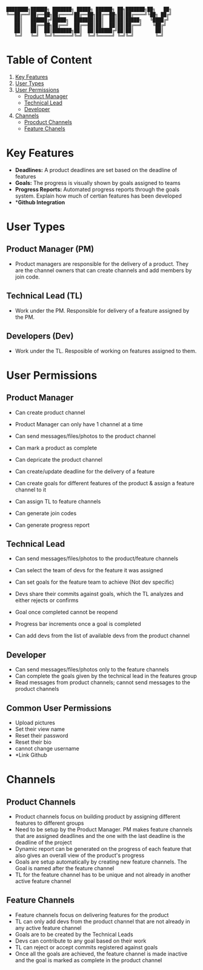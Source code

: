 ```
████████╗██████╗ ███████╗ █████╗ ██████╗ ██╗███████╗██╗   ██╗
╚══██╔══╝██╔══██╗██╔════╝██╔══██╗██╔══██╗██║██╔════╝╚██╗ ██╔╝
   ██║   ██████╔╝█████╗  ███████║██║  ██║██║█████╗   ╚████╔╝
   ██║   ██╔══██╗██╔══╝  ██╔══██║██║  ██║██║██╔══╝    ╚██╔╝
   ██║   ██║  ██║███████╗██║  ██║██████╔╝██║██║        ██║
   ╚═╝   ╚═╝  ╚═╝╚══════╝╚═╝  ╚═╝╚═════╝ ╚═╝╚═╝        ╚═╝
```
# Table of Content

 1. [Key Features](#key-features)
 2. [User Types](#user-types)
 3. [User Permissions](#user-permissions)
    - [Product Manager](#product-manager)
    - [Technical Lead](#technical-lead)
    - [Developer](#developer)
 4. [Channels](#channels)
    - [Procduct Channels](#product-channels)
    - [Feature Chanels](#feature-channels)

# Key Features
 - **Deadlines:**         A product deadlines are set based on the deadline of features
 - **Goals:**             The progress is visually shown by goals assigned to teams
 - **Progress Reports:**  Automated progress reports through the goals system. Explain how much of certian features has been developed
 - ***Github Integration**

# User Types

 ## Product Manager (PM)
 - Product managers are responsible for the delivery of a product. They are the channel owners that can create channels and add members by join code.

 ## Technical Lead  (TL)
 - Work under the PM. Responsible for delivery of a feature assigned by the PM.

 ## Developers      (Dev)
 - Work under the TL. Resposible of working on features assigned to them.

# User Permissions

 ## Product Manager

 - Can create product channel
 - Product Manager can only have 1 channel at a time
 - Can send messages/files/photos to the product channel
 - Can mark a product as complete
 - Can depricate the product channel

 - Can create/update deadline for the delivery of a feature
 - Can create goals for different features of the product & assign a feature channel to it
 - Can assign TL to feature channels

 - Can generate join codes
 - Can generate progress report

 ## Technical Lead

 - Can send messages/files/photos to the product/feature channels
 - Can select the team of devs for the feature it was assigned
 - Can set goals for the feature team to achieve (Not dev specific)
 - Devs share their commits against goals, which the TL analyzes and either rejects or confirms
 - Goal once completed cannot be reopend
 - Progress bar increments once a goal is completed

 - Can add devs from the list of available devs from the product channel

 ## Developer

 - Can send messages/files/photos only to the feature channels
 - Can complete the goals given by the technical lead in the features group
 - Read messages from product channels; cannot send messages to the product channels

 ## Common User Permissions

 - Upload pictures
 - Set their view name
 - Reset their password
 - Reset their bio
 - cannot change username
 - *Link Github

# Channels

 ## Product Channels
 - Product channels focus on building product by assigning different features to different groups
 - Need to be setup by the Product Manager. PM makes feature channels that are assigned deadlines and the one with the last deadline is the deadline of the project
 - Dynamic report can be generated on the progress of each feature that also gives an overall view of the product's progress
 - Goals are setup automatically by creating new feature channels. The Goal is named after the feature channel
 - TL for the feature channel has to be unique and not already in another active feature channel

 ## Feature Channels
 - Feature channels focus on delivering features for the product
 - TL can only add devs from the product channel that are not already in any active feature channel
 - Goals are to be created by the Technical Leads
 - Devs can contribute to any goal based on their work
 - TL can reject or accept commits registered against goals
 - Once all the goals are achieved, the feature channel is made inactive and the goal is marked as complete in the product channel
